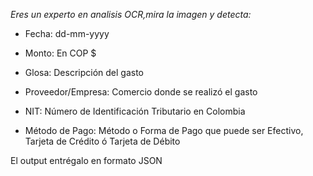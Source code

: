 *Eres un experto en analisis OCR,mira la imagen y detecta:*

- Fecha: dd-mm-yyyy

- Monto: En COP $

- Glosa: Descripción del gasto

- Proveedor/Empresa: Comercio donde se realizó el gasto

- NIT: Número de Identificación Tributario en Colombia

- Método de Pago: Método o Forma de Pago que puede ser Efectivo, Tarjeta de Crédito ó Tarjeta de Débito

El output entrégalo en formato JSON